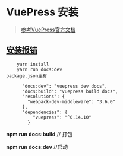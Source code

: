 # VuePress 安装

> [参考VuePress官方文档](https://vuepress.docschina.org/guide/deploy.html#github-%E9%A1%B5%E9%9D%A2)

## [安装报错](https://github.com/vuejs/vuepress/issues/1417)

        yarn install
        yarn run docs:dev
    package.json里有

          "docs:dev": "vuepress dev docs",
          "docs:build": "vuepress build docs",
          "resolutions": {
            "webpack-dev-middleware": "3.6.0"
          },
          "dependencies": {
              "vuepress": "^0.14.10"
            }


**npm run docs:build**  // 打包

**npm run docs:dev**  //启动
